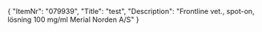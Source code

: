 {
  "ItemNr": "079939",
  "Title": "test",
  "Description": "Frontline vet., spot-on, lösning 100 mg/ml Merial Norden A/S"
}